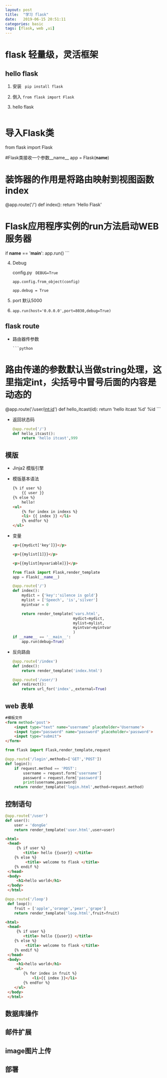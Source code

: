 ```yaml
---
layout: post
title:  "学习 flask"
date:   2019-06-15 20:51:11
categories: basic
tags: [flask, web ,ui]
---
```


# flask 轻量级，灵活框架

## hello flask

1. 安装  ` pip install flask`
2. 倒入 `from flask import Flask`
3.  hello flask      

    ```python
# 导入Flask类
from flask import Flask

#Flask类接收一个参数__name__
app = Flask(__name__)

# 装饰器的作用是将路由映射到视图函数index
@app.route('/')
def index():
    return 'Hello Flask'

# Flask应用程序实例的run方法启动WEB服务器
if __name__ == '__main__':
    app.run()
    ```

4. Debug

   config.py 	` DEBUG=True`

   `app.config.from_object(config)`

   `app.debug = True`

5. port 默认5000

6. ```
   app.run(host='0.0.0.0',port=8030,debug=True)
   ```

   

## flask route 



* 路由器传参数

      ```python
# 路由传递的参数默认当做string处理，这里指定int，尖括号中冒号后面的内容是动态的
@app.route('/user/<int:id>')
def hello_itcast(id):
    return 'hello itcast %d' %id
      ```

* 返回状态码

  ```python
  @app.route('/')
  def hello_itcast():
      return 'hello itcast',999
  ```

## 模版

* Jinja2 模版引擎

* 模版基本语法

  ```html
  {% if user %}
      {{ user }}
  {% else %}
      hello!
  <ul>
      {% for index in indexs %}
      <li> {{ index }} </li>
      {% endfor %}
  </ul>
  ```

* 变量

  ```HTML
  <p>{{mydict['key']}}</p>
  
  <p>{{mylist[1]}}</p>
  
  <p>{{mylist[myvariable]}}</p>
  ```

    

  ```python
  from flask import Flask,render_template
  app = Flask(__name__)
  
  @app.route('/')
  def index():
      mydict = {'key':'silence is gold'}
      mylist = ['Speech', 'is','silver']
      myintvar = 0
  
      return render_template('vars.html',
                             mydict=mydict,
                             mylist=mylist,
                             myintvar=myintvar
                             )
  if __name__ == '__main__':
      app.run(debug=True)
  ```

* 反向路由

  ```python
  @app.route('/index')
  def index():
      return render_template('index.html')
  
  @app.route('/user/')
  def redirect():
      return url_for('index',_external=True)
  ```



## web 表单





```html
#模板文件
<form method='post'>
    <input type="text" name="username" placeholder='Username'>
    <input type="password" name="password" placeholder='password'>
    <input type="submit">
</form>
```

```python
from flask import Flask,render_template,request

@app.route('/login',methods=['GET','POST'])
def login():
    if request.method == 'POST':
        username = request.form['username']
        password = request.form['password']
        print(username,password)
    return render_template('login.html',method=request.method)
```



## 控制语句

```python
@app.route('/user')
def user():
    user = 'dongGe'
    return render_template('user.html',user=user)
```

```html
<html>
 <head>
     {% if user %}
        <title> hello {{user}} </title>
    {% else %}
         <title> welcome to flask </title>        
    {% endif %}
 </head>
 <body>
     <h1>hello world</h1>
 </body>
 </html>
```

```python
@app.route('/loop')
 def loop():
    fruit = ['apple','orange','pear','grape']
    return render_template('loop.html',fruit=fruit)
```

```html
<html>
 <head>
     {% if user %}
        <title> hello {{user}} </title>
    {% else %}
         <title> welcome to flask </title>        
    {% endif %}
 </head>
 <body>
     <h1>hello world</h1>
    <ul>
        {% for index in fruit %}
            <li>{{ index }}</li>
        {% endfor %}
    </ul>
 </body>
 </html>
```

## 数据库操作

## 邮件扩展

## image图片上传

## 部署

